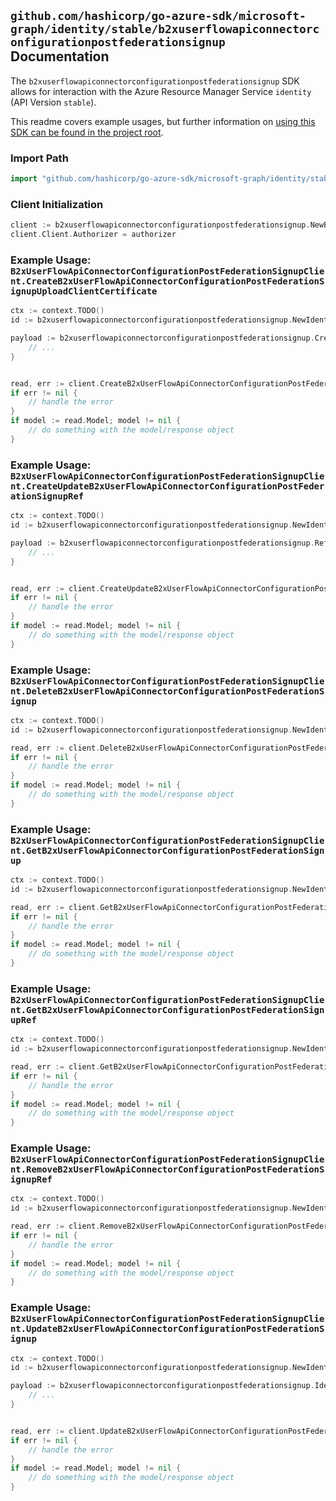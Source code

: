
## `github.com/hashicorp/go-azure-sdk/microsoft-graph/identity/stable/b2xuserflowapiconnectorconfigurationpostfederationsignup` Documentation

The `b2xuserflowapiconnectorconfigurationpostfederationsignup` SDK allows for interaction with the Azure Resource Manager Service `identity` (API Version `stable`).

This readme covers example usages, but further information on [using this SDK can be found in the project root](https://github.com/hashicorp/go-azure-sdk/tree/main/docs).

### Import Path

```go
import "github.com/hashicorp/go-azure-sdk/microsoft-graph/identity/stable/b2xuserflowapiconnectorconfigurationpostfederationsignup"
```


### Client Initialization

```go
client := b2xuserflowapiconnectorconfigurationpostfederationsignup.NewB2xUserFlowApiConnectorConfigurationPostFederationSignupClientWithBaseURI("https://management.azure.com")
client.Client.Authorizer = authorizer
```


### Example Usage: `B2xUserFlowApiConnectorConfigurationPostFederationSignupClient.CreateB2xUserFlowApiConnectorConfigurationPostFederationSignupUploadClientCertificate`

```go
ctx := context.TODO()
id := b2xuserflowapiconnectorconfigurationpostfederationsignup.NewIdentityB2xUserFlowID("b2xIdentityUserFlowIdValue")

payload := b2xuserflowapiconnectorconfigurationpostfederationsignup.CreateB2xUserFlowApiConnectorConfigurationPostFederationSignupUploadClientCertificateRequest{
	// ...
}


read, err := client.CreateB2xUserFlowApiConnectorConfigurationPostFederationSignupUploadClientCertificate(ctx, id, payload)
if err != nil {
	// handle the error
}
if model := read.Model; model != nil {
	// do something with the model/response object
}
```


### Example Usage: `B2xUserFlowApiConnectorConfigurationPostFederationSignupClient.CreateUpdateB2xUserFlowApiConnectorConfigurationPostFederationSignupRef`

```go
ctx := context.TODO()
id := b2xuserflowapiconnectorconfigurationpostfederationsignup.NewIdentityB2xUserFlowID("b2xIdentityUserFlowIdValue")

payload := b2xuserflowapiconnectorconfigurationpostfederationsignup.ReferenceUpdate{
	// ...
}


read, err := client.CreateUpdateB2xUserFlowApiConnectorConfigurationPostFederationSignupRef(ctx, id, payload)
if err != nil {
	// handle the error
}
if model := read.Model; model != nil {
	// do something with the model/response object
}
```


### Example Usage: `B2xUserFlowApiConnectorConfigurationPostFederationSignupClient.DeleteB2xUserFlowApiConnectorConfigurationPostFederationSignup`

```go
ctx := context.TODO()
id := b2xuserflowapiconnectorconfigurationpostfederationsignup.NewIdentityB2xUserFlowID("b2xIdentityUserFlowIdValue")

read, err := client.DeleteB2xUserFlowApiConnectorConfigurationPostFederationSignup(ctx, id)
if err != nil {
	// handle the error
}
if model := read.Model; model != nil {
	// do something with the model/response object
}
```


### Example Usage: `B2xUserFlowApiConnectorConfigurationPostFederationSignupClient.GetB2xUserFlowApiConnectorConfigurationPostFederationSignup`

```go
ctx := context.TODO()
id := b2xuserflowapiconnectorconfigurationpostfederationsignup.NewIdentityB2xUserFlowID("b2xIdentityUserFlowIdValue")

read, err := client.GetB2xUserFlowApiConnectorConfigurationPostFederationSignup(ctx, id)
if err != nil {
	// handle the error
}
if model := read.Model; model != nil {
	// do something with the model/response object
}
```


### Example Usage: `B2xUserFlowApiConnectorConfigurationPostFederationSignupClient.GetB2xUserFlowApiConnectorConfigurationPostFederationSignupRef`

```go
ctx := context.TODO()
id := b2xuserflowapiconnectorconfigurationpostfederationsignup.NewIdentityB2xUserFlowID("b2xIdentityUserFlowIdValue")

read, err := client.GetB2xUserFlowApiConnectorConfigurationPostFederationSignupRef(ctx, id)
if err != nil {
	// handle the error
}
if model := read.Model; model != nil {
	// do something with the model/response object
}
```


### Example Usage: `B2xUserFlowApiConnectorConfigurationPostFederationSignupClient.RemoveB2xUserFlowApiConnectorConfigurationPostFederationSignupRef`

```go
ctx := context.TODO()
id := b2xuserflowapiconnectorconfigurationpostfederationsignup.NewIdentityB2xUserFlowID("b2xIdentityUserFlowIdValue")

read, err := client.RemoveB2xUserFlowApiConnectorConfigurationPostFederationSignupRef(ctx, id)
if err != nil {
	// handle the error
}
if model := read.Model; model != nil {
	// do something with the model/response object
}
```


### Example Usage: `B2xUserFlowApiConnectorConfigurationPostFederationSignupClient.UpdateB2xUserFlowApiConnectorConfigurationPostFederationSignup`

```go
ctx := context.TODO()
id := b2xuserflowapiconnectorconfigurationpostfederationsignup.NewIdentityB2xUserFlowID("b2xIdentityUserFlowIdValue")

payload := b2xuserflowapiconnectorconfigurationpostfederationsignup.IdentityApiConnector{
	// ...
}


read, err := client.UpdateB2xUserFlowApiConnectorConfigurationPostFederationSignup(ctx, id, payload)
if err != nil {
	// handle the error
}
if model := read.Model; model != nil {
	// do something with the model/response object
}
```
